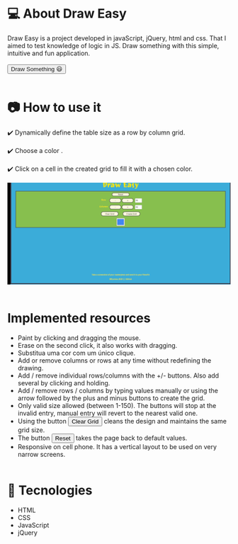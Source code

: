 # 💻 About Draw Easy

  Draw Easy is a project developed in javaScript, jQuery, html and css. That I aimed to test knowledge of logic in JS. Draw something with this simple, intuitive and fun application.<br><br>
  <button><a href="https://brlorena.github.io/Draw_Easy_JS/" style="text-decoration: none;">Draw Something 😃</button></a><br><br>
  
# 📷 How to use it

 ✔️ Dynamically define the table size as a row by column grid.<br><br>
 ✔️ Choose a color .<br><br>
 ✔️ Click on a cell in the created grid to fill it with a chosen color. <br><br>
 <img src="img/gifdrawEasy.gif"><br><br>

# Implemented resources

- Paint by clicking and dragging the mouse.<br>
- Erase on the second click, it also works with dragging.<br>
- Substitua uma cor com um único clique.<br>
- Add or remove columns or rows at any time without redefining the drawing.<br>
- Add / remove individual rows/columns with the +/- buttons. Also add several by clicking and holding.<br>
- Add / remove rows / columns by typing values ​​manually or using the arrow followed by the plus and minus buttons to create the grid.<br>
- Only valid size allowed (between 1-150). The buttons will stop at the invalid entry, manual entry will revert to the nearest valid one.<br>
- Using the button <button>Clear Grid</button> cleans the design and maintains the same grid size.<br>
- The button <button>Reset </button> takes the page back to default values.<br>
- Responsive on cell phone. It has a vertical layout to be used on very narrow screens.
<br><br>

# 🚀 Tecnologies

- HTML
- CSS
- JavaScript
- jQuery